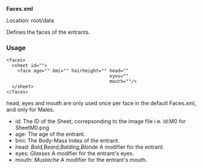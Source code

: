 **Faces.xml**

Location: root/data

Defines the faces of the entrants.

### Usage

```
<faces>
  <sheet id="">
    <face age="" bmi="" hairheight="" head=""
                                      eyes=""
                                      mouth=""/>
  </sheet>
</faces>
```

head, eyes and mouth are only used once per face in the default Faces.xml, and only for Males.

* id: The ID of the Sheet, correpsonding to the image file i.e. id:M0 for SheetM0.png
* age: The age of the entrant.
* bmi: The Body-Mass Index of the entrant.
* head: _Bald,Beard,Balding,Blonde_ A modifier for the entrant.
* eyes: _Glasses_ A modifier for the entrant's eyes.
* mouth: _Mustache_ A modifier for the entrant's mouth.
